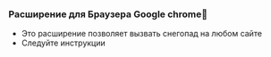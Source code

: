 
### Расширение для Браузера Google chrome👋

- Это расширение позволяет вызвать снегопад на любом сайте
- Следуйте инструкции
